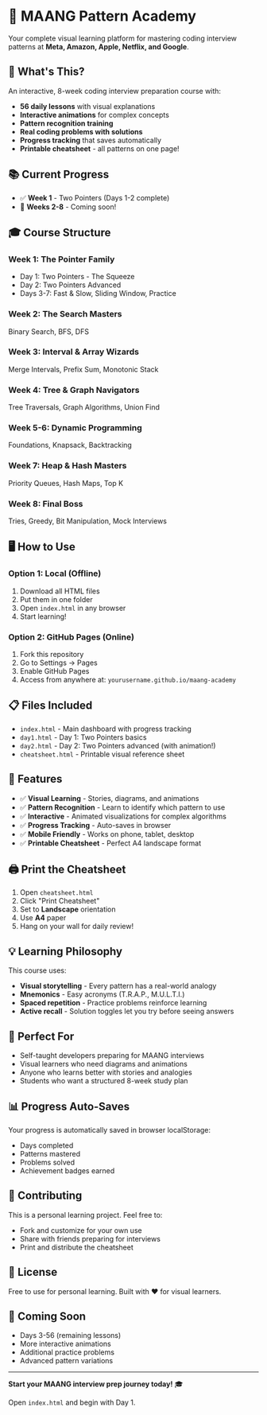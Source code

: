 # 🎯 MAANG Pattern Academy

Your complete visual learning platform for mastering coding interview patterns at **Meta, Amazon, Apple, Netflix, and Google**.

## 🚀 What's This?

An interactive, 8-week coding interview preparation course with:
- **56 daily lessons** with visual explanations
- **Interactive animations** for complex concepts
- **Pattern recognition training**
- **Real coding problems with solutions**
- **Progress tracking** that saves automatically
- **Printable cheatsheet** - all patterns on one page!

## 📚 Current Progress

- ✅ **Week 1** - Two Pointers (Days 1-2 complete)
- 🔄 **Weeks 2-8** - Coming soon!

## 🎓 Course Structure

### Week 1: The Pointer Family
- Day 1: Two Pointers - The Squeeze
- Day 2: Two Pointers Advanced
- Days 3-7: Fast & Slow, Sliding Window, Practice

### Week 2: The Search Masters
Binary Search, BFS, DFS

### Week 3: Interval & Array Wizards
Merge Intervals, Prefix Sum, Monotonic Stack

### Week 4: Tree & Graph Navigators
Tree Traversals, Graph Algorithms, Union Find

### Week 5-6: Dynamic Programming
Foundations, Knapsack, Backtracking

### Week 7: Heap & Hash Masters
Priority Queues, Hash Maps, Top K

### Week 8: Final Boss
Tries, Greedy, Bit Manipulation, Mock Interviews

## 🖥️ How to Use

### Option 1: Local (Offline)
1. Download all HTML files
2. Put them in one folder
3. Open `index.html` in any browser
4. Start learning!

### Option 2: GitHub Pages (Online)
1. Fork this repository
2. Go to Settings → Pages
3. Enable GitHub Pages
4. Access from anywhere at: `yourusername.github.io/maang-academy`

## 📋 Files Included

- `index.html` - Main dashboard with progress tracking
- `day1.html` - Day 1: Two Pointers basics
- `day2.html` - Day 2: Two Pointers advanced (with animation!)
- `cheatsheet.html` - Printable visual reference sheet

## 🎨 Features

- ✅ **Visual Learning** - Stories, diagrams, and animations
- ✅ **Pattern Recognition** - Learn to identify which pattern to use
- ✅ **Interactive** - Animated visualizations for complex algorithms
- ✅ **Progress Tracking** - Auto-saves in browser
- ✅ **Mobile Friendly** - Works on phone, tablet, desktop
- ✅ **Printable Cheatsheet** - Perfect A4 landscape format

## 🖨️ Print the Cheatsheet

1. Open `cheatsheet.html`
2. Click "Print Cheatsheet"
3. Set to **Landscape** orientation
4. Use **A4** paper
5. Hang on your wall for daily review!

## 💡 Learning Philosophy

This course uses:
- **Visual storytelling** - Every pattern has a real-world analogy
- **Mnemonics** - Easy acronyms (T.R.A.P., M.U.L.T.I.)
- **Spaced repetition** - Practice problems reinforce learning
- **Active recall** - Solution toggles let you try before seeing answers

## 🎯 Perfect For

- Self-taught developers preparing for MAANG interviews
- Visual learners who need diagrams and animations
- Anyone who learns better with stories and analogies
- Students who want a structured 8-week study plan

## 📊 Progress Auto-Saves

Your progress is automatically saved in browser localStorage:
- Days completed
- Patterns mastered
- Problems solved
- Achievement badges earned

## 🤝 Contributing

This is a personal learning project. Feel free to:
- Fork and customize for your own use
- Share with friends preparing for interviews
- Print and distribute the cheatsheet

## 📝 License

Free to use for personal learning. Built with ❤️ for visual learners.

## 🚀 Coming Soon

- Days 3-56 (remaining lessons)
- More interactive animations
- Additional practice problems
- Advanced pattern variations

---

**Start your MAANG interview prep journey today!** 🎓

Open `index.html` and begin with Day 1.